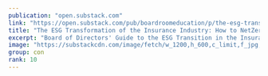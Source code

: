 ```yaml
---
publication: "open.substack.com"
link: "https://open.substack.com/pub/boardroomeducation/p/the-esg-transformation-of-the-insurance"
title: "The ESG Transformation of the Insurance Industry: How to NetZero Your Business "
excerpt: "Board of Directors' Guide to the ESG Transition in the Insurance Industry by Yusuf Azizullah GBAC Boardroomeducation.com CEO"
image: "https://substackcdn.com/image/fetch/w_1200,h_600,c_limit,f_jpg,q_auto:good,fl_progressive:steep/https%3A%2F%2Fbucketeer-e05bbc84-baa3-437e-9518-adb32be77984.s3.amazonaws.com%2Fpublic%2Fimages%2Ff5d13d42-a224-45d3-85d7-6689c200eedb_1920x1080.jpeg"
group: con
rank: 10
---
```


